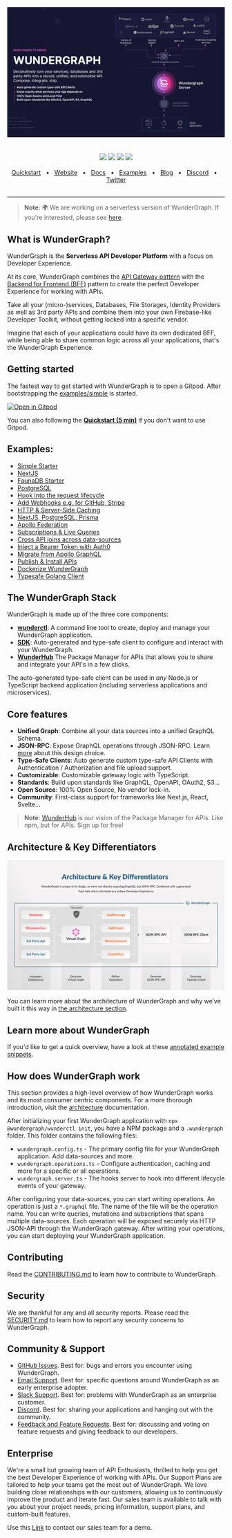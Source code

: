 <div align="center"> <a href="https://wundergraph.com/">
    <img src="./assets/logo2.png" height="auto"/>
  </a>
</div>

<div align="center">
  <br />
  <br />
  <a href="https://github.com/wundergraph/wundergraph/blob/main/CONTRIBUTING.md"><img src="https://img.shields.io/badge/PRs-welcome-brightgreen.svg" /></a>
  <a href="https://github.com/wundergraph/wundergraph/blob/main/LICENSE"><img src="https://img.shields.io/badge/license-Apache%202-blue" /></a>
  <a href="https://discord.gg/Jjmc8TC"><img src="https://img.shields.io/badge/chat-on%20discord-blue.svg" /></a>
  <a href="https://form.typeform.com/to/fuRWxErj?typeform-embed-id=8749569972809419&typeform-embed=popup-blank&typeform-source=wundergraph.com&typeform-medium=embed-sdk&typeform-medium-version=next"><img src="https://img.shields.io/badge/enterprise-support-blue.svg" /></a>
  <br />
  <br />
  <a href="https://docs.wundergraph.com/getting-started">Quickstart</a>
  <span>&nbsp;&nbsp;•&nbsp;&nbsp;</span>
  <a href="https://wundergraph.com/">Website</a>
  <span>&nbsp;&nbsp;•&nbsp;&nbsp;</span>
  <a href="https://docs.wundergraph.com">Docs</a>
  <span>&nbsp;&nbsp;•&nbsp;&nbsp;</span>
  <a href="https://docs.wundergraph.com/docs/examples">Examples</a>
  <span>&nbsp;&nbsp;•&nbsp;&nbsp;</span>
  <a href="https://wundergraph.com/blog">Blog</a>
  <span>&nbsp;&nbsp;•&nbsp;&nbsp;</span>
  <a href="https://discord.gg/Jjmc8TC">Discord</a>
  <span>&nbsp;&nbsp;•&nbsp;&nbsp;</span>
  <a href="https://twitter.com/wundergraphcom">Twitter</a>
  <br />
  <br />
  <hr />
</div>

> **Note**: 🌍 We are working on a serverless version of WunderGraph. If you're interested, please see [here](https://wundergraph.com/pricing).

## What is WunderGraph?

WunderGraph is the **Serverless API Developer Platform** with a focus on Developer Experience.

At its core, WunderGraph combines the [API Gateway pattern](https://microservices.io/patterns/apigateway.html) with
the [Backend for Frontend (BFF)](https://samnewman.io/patterns/architectural/bff/) pattern to create the perfect
Developer Experience for working with APIs.

Take all your (micro-)services, Databases, File Storages, Identity Providers as well as 3rd party APIs and combine them
into your own Firebase-like Developer Toolkit, without getting locked into a specific vendor.

Imagine that each of your applications could have its own dedicated BFF, while being able to share common logic across
all your applications, that's the WunderGraph Experience.

## Getting started

The fastest way to get started with WunderGraph is to open a Gitpod. After bootstrapping the [examples/simple](examples/simple) is started.

[![Open in Gitpod](https://gitpod.io/button/open-in-gitpod.svg)](https://gitpod.io/#https://github.com/wundergraph/wundergraph)

You can also following the [**Quickstart (5
min)**](https://wundergraph.com/docs/guides/getting_started/quickstart) if you don't want to use Gitpod.

## Examples:

- [Simple Starter](/examples/simple)
- [NextJS](/examples/nextjs)
- [FaunaDB Starter](/examples/faunadb-nextjs)
- [PostgreSQL](/examples/postgres)
- [Hook into the request lifecycle](/examples/hooks)
- [Add Webhooks e.g. for GitHub, Stripe](./examples/webhooks)
- [HTTP & Server-Side Caching](/examples/caching)
- [NextJS, PostgreSQL, Prisma](/examples/nextjs-postgres-prisma)
- [Apollo Federation](/examples/apollo-federation)
- [Subscriptions & Live Queries](./examples/nextjs-postgres-prisma)
- [Cross API joins across data-sources](/examples/cross-api-joins)
- [Inject a Bearer Token with Auth0](./examples/inject-bearer)
- [Migrate from Apollo GraphQL](./examples/migrate-from-apollo)
- [Publish & Install APIs](./examples/publish-install-api)
- [Dockerize WunderGraph](https://github.com/wundergraph/docker)
- [Typesafe Golang Client](/examples/golang-client)

## The WunderGraph Stack

WunderGraph is made up of the three core components:

- [**wunderctl**](packages/wunderctl): A command line tool to create, deploy and manage your WunderGraph application.
- [**SDK**](packages/sdk): Auto-generated and type-safe client to configure and interact with your WunderGraph.
- [**WunderHub**](https://hub.wundergraph.com/) The Package Manager for APIs that allows you to share and integrate your
  API's in a few clicks.

The auto-generated type-safe client can be used in _any_ Node.js or TypeScript backend application (including serverless
applications and microservices).

## Core features

- **Unified Graph**: Combine all your data sources into a unified GraphQL Schema.
- **JSON-RPC**: Expose GraphQL operations through JSON-RPC.
  Learn [more](https://wundergraph-landing-git-feat-update-landing-jensneuse.vercel.app/blog/graphql_is_not_meant_to_be_exposed_over_the_internet)
  about this design choice.
- **Type-Safe Clients**: Auto generate custom type-safe API Clients with Authentication / Authorization and file upload
  support.
- **Customizable**: Customizable gateway logic with TypeScript.
- **Standards**: Build upon standards like GraphQL, OpenAPI, OAuth2, S3...
- **Open Source**: 100% Open Source, No vendor lock-in.
- **Community**: First-class support for frameworks like Next.js, React, Svelte...

> **Note**: [WunderHub](https://hub.wundergraph.com/) is our vision of the Package Manager for APIs. Like npm, but for APIs. Sign up for free!

## Architecture & Key Differentiators

<div align="center">
    <img src="./assets/architecture.jpg" height="auto"/>
</div>

You can learn more about the architecture of WunderGraph and why we’ve built it this way in [the architecture section](docs/architecture.md).

## Learn more about WunderGraph

If you'd like to get a quick overview,
have a look at these [annotated example snippets](docs/at-a-glance.md).

## How does WunderGraph work

This section provides a high-level overview of how WunderGraph works and its most consumer centric components. For a
more thorough introduction, visit the [architecture](./docs/architecture) documentation.

After initializing your first WunderGraph application with `npx @wundergraph/wunderctl init`, you have a NPM package and
a `.wundergraph` folder. This folder contains the following files:

- `wundergraph.config.ts` - The primary config file for your WunderGraph application. Add data-sources and more.
- `wundergraph.operations.ts` - Configure authentication, caching and more for a specific or all operations.
- `wundergraph.server.ts` - The hooks server to hook into different lifecycle events of your gateway.

After configuring your data-sources, you can start writing operations. An operation is just a `*.graphql` file. The name
of the file will be the operation name. You can write queries, mutations and subscriptions that spans multiple
data-sources. Each operation will be exposed securely via HTTP JSON-API through the WunderGraph gateway. After writing
your operations, you can start deploying your WunderGraph application.

## Contributing

Read the [CONTRIBUTING.md](CONTRIBUTING.md) to learn how to contribute to WunderGraph.

## Security

We are thankful for any and all security reports. Please read the [SECURITY.md](SECURITY.md) to learn how to report any
security concerns to WunderGraph.

## Community & Support

- [GitHub Issues](https://github.com/wundergraph/wundergraph/issues). Best for: bugs and errors you encounter using WunderGraph.
- [Email Support](mailto:info@wundergraph.com). Best for: specific questions around WunderGraph as an early enterprise adopter.
- [Slack Support](mailto:info@wundergraph.com). Best for: problems with WunderGraph as an enterprise customer.
- [Discord](https://discord.gg/Jjmc8TC). Best for: sharing your applications and hanging out with the community.
- [Feedback and Feature Requests](https://wundergraph.canny.io/). Best for: discussing and voting on feature requests and giving feedback to our developers.

## Enterprise

We're a small but growing team of API Enthusiasts, thrilled to help you get the best Developer Experience of working
with APIs. Our Support Plans are tailored to help your teams get the most out of WunderGraph. We love building close relationships
with our customers, allowing us to continuously improve the product and iterate fast. Our sales team is available to talk with you about your project needs, pricing information, support plans, and
custom-built features.

Use this [Link](https://form.typeform.com/to/fuRWxErj?typeform-embed-id=9220606329610526&typeform-embed=popup-blank&typeform-source=wundergraph.com&typeform-medium=embed-sdk&typeform-medium-version=next)
to contact our sales team for a demo.
